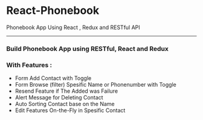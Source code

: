 # React-Phonebook
Phonebook App Using React , Redux and RESTful API

-------------------------------------------------

### Build Phonebook App using RESTful, React and Redux
### With Features :
* Form Add Contact with Toggle
* Form Browse (filter) Spesific Name or Phonenumber with Toggle
* Resend Feature if The Added was Failure
* Alert Message for Deleting Contact
* Auto Sorting Contact base on the Name
* Edit Features On-the-Fly in Spesific Contact
  
